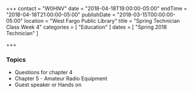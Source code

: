 +++
contact = "W0HNV"
date = "2018-04-18T19:00:00-05:00"
endTime = "2018-04-18T21:00:00-05:00"
publishDate = "2018-03-15T00:00:00-05:00"
location = "West Fargo Public Library"
title = "Spring Technician Class Week 4"
categories = [ "Education" ]
dates = [ "Spring 2018 Technician" ]

+++
### Topics

* Questions for chapter 4
* Chapter 5 - Amateur Radio Equipment
* Guest speaker or Hands on

